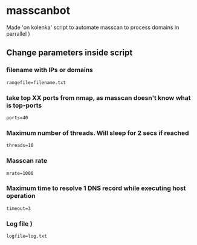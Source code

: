 # masscanbot
Made 'on kolenka' script to automate masscan to process domains in parrallel )

## Change parameters inside script
### filename with IPs or domains
```rangefile=filename.txt```

### take top XX ports from nmap, as masscan doesn't know what is top-ports
```ports=40```

### Maximum number of threads. Will sleep for 2 secs if reached
```threads=10```

### Masscan rate
```mrate=1000```

### Maximum time to resolve 1 DNS record while executing host operation
```timeout=3```

### Log file )
```logfile=log.txt```
